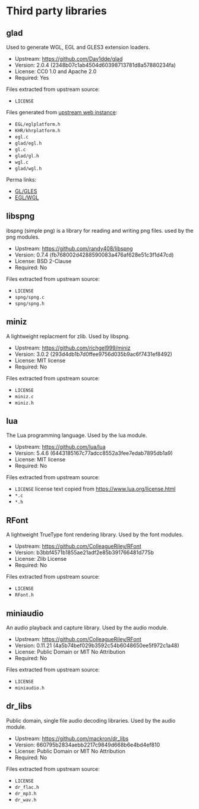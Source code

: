 # Third party libraries


## glad
Used to generate WGL, EGL and GLES3 extension loaders.

- Upstream: https://github.com/Dav1dde/glad
- Version: 2.0.4 (2348b07c1ab4504d60398713781d8a57880234fa)
- License: CC0 1.0 and Apache 2.0
- Required: Yes

Files extracted from upstream source:
- `LICENSE`

Files generated from [upstream web instance](https://gen.glad.sh/):
- `EGL/eglplatform.h`
- `KHR/khrplatform.h`
- `egl.c`
- `glad/egl.h`
- `gl.c`
- `glad/gl.h`
- `wgl.c`
- `glad/wgl.h`

Perma links:
- [GL/GLES](https://gen.glad.sh/#generator=c&api=gl%3D3.3%2Cgles2%3D3.0&profile=gl%3Dcore%2Cgles1%3Dcommon&extensions=GL_ARB_debug_output%2CGL_ARB_ES3_compatibility&options=LOADER%2CMERGE%2CMERGE)
- [EGL/WGL](https://gen.glad.sh/#generator=c&api=egl%3D1.5%2Cwgl%3D1.0&profile=gl%3Dcore%2Cgles1%3Dcommon&extensions=EGL_KHR_create_context%2CEGL_KHR_platform_android%2CEGL_KHR_platform_wayland%2CEGL_KHR_platform_x11%2CWGL_ARB_create_context%2CWGL_ARB_create_context_profile%2CWGL_ARB_extensions_string%2CWGL_ARB_pixel_format%2CWGL_EXT_create_context_es2_profile%2CWGL_EXT_swap_control&options=LOADER%2CMERGE%2CMERGE%2CMERGE)


## libspng
ibspng (simple png) is a library for reading and writing png files. used by the png modules.

- Upstream: https://github.com/randy408/libspng
- Version: 0.7.4 (fb768002d4288590083a476af628e51c3f1d47cd)
- License: BSD 2-Clause
- Required: No

Files extracted from upstream source:
- `LICENSE`
- `spng/spng.c`
- `spng/spng.h`


## miniz
A lightweight replacment for zlib. Used by libspng.

- Upstream: https://github.com/richgel999/miniz
- Version: 3.0.2 (293d4db1b7d0ffee9756d035b9ac6f7431ef8492)
- License: MIT license
- Required: No

Files extracted from upstream source:
- `LICENSE`
- `miniz.c`
- `miniz.h`

## lua
The Lua programming language. Used by the lua module.

- Upstream: https://github.com/lua/lua
- Version: 5.4.6 (6443185167c77adcc8552a3fee7edab7895db1a9)
- License: MIT license
- Required: No

Files extracted from upstream source:
- `LICENSE` license text copied from https://www.lua.org/license.html
- `*.c`
- `*.h`

## RFont
A lightweight TrueType font rendering library. Used by the font modules.

- Upstream: https://github.com/ColleagueRiley/RFont
- Version: b3bbf4571b1855ae21adf2e85b391766481d775b
- License: Zlib License
- Required: No

Files extracted from upstream source:
- `LICENSE`
- `RFont.h`

## miniaudio
An audio playback and capture library. Used by the audio module.

- Upstream: https://github.com/ColleagueRiley/RFont
- Version: 0.11.21 (4a5b74bef029b3592c54b6048650ee5f972c1a48)
- License: Public Domain or MIT No Attribution
- Required: No

Files extracted from upstream source:
- `LICENSE`
- `miniaudio.h`

## dr_libs
Public domain, single file audio decoding libraries. Used by the audio module.

- Upstream: https://github.com/mackron/dr_libs
- Version: 660795b2834aebb2217c9849d668b6e4bd4ef810
- License: Public Domain or MIT No Attribution
- Required: No

Files extracted from upstream source:
- `LICENSE`
- `dr_flac.h`
- `dr_mp3.h`
- `dr_wav.h`